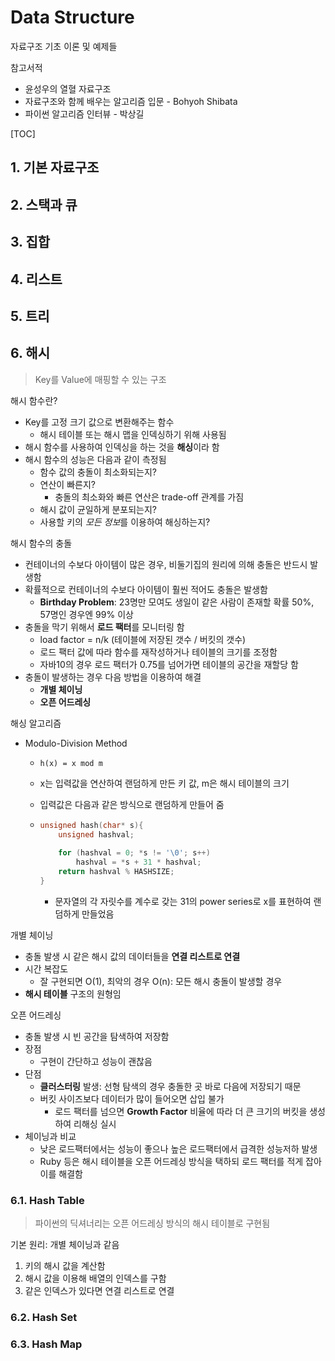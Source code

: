 # Data Structure

자료구조 기초 이론 및 예제들



참고서적

- 윤성우의 열혈 자료구조
- 자료구조와 함께 배우는 알고리즘 입문 - Bohyoh Shibata
- 파이썬 알고리즘 인터뷰 - 박상길



[TOC]

## **1. 기본 자료구조**



## **2. 스택과 큐**



## **3. 집합**



## **4. 리스트**



## **5. 트리**



## **6. 해시**

> Key를 Value에 매핑할 수 있는 구조



해시 함수란?

- Key를 고정 크기 값으로 변환해주는 함수
  - 해시 테이블 또는 해시 맵을 인덱싱하기 위해 사용됨
- 해시 함수를 사용하여 인덱싱을 하는 것을 **해싱**이라 함
- 해시 함수의 성능은 다음과 같이 측정됨
  - 함수 값의 충돌이 최소화되는지?
  - 연산이 빠른지?
    - 충돌의 최소화와 빠른 연산은 trade-off 관계를 가짐
  - 해시 값이 균일하게 분포되는지?
  - 사용할 키의 *모든 정보*를 이용하여 해싱하는지?



해시 함수의 충돌

- 컨테이너의 수보다 아이템이 많은 경우, 비둘기집의 원리에 의해 충돌은 반드시 발생함
- 확률적으로 컨테이너의 수보다 아이템이 훨씬 적어도 충돌은 발생함
  - **Birthday Problem**: 23명만 모여도 생일이 같은 사람이 존재할 확률 50%, 57명인 경우엔 99% 이상
- 충돌을 막기 위해서 **로드 팩터**를 모니터링 함
  - load factor = n/k (테이블에 저장된 갯수 / 버킷의 갯수)
  - 로드 팩터 값에 따라 함수를 재작성하거나 테이블의 크기를 조정함
  - 자바10의 경우 로드 팩터가 0.75를 넘어가면 테이블의 공간을 재할당 함
- 충돌이 발생하는 경우 다음 방법을 이용하여 해결
  - **개별 체이닝**
  - **오픈 어드레싱**



해싱 알고리즘

- Modulo-Division Method

  - `h(x) = x mod m`

  - x는 입력값을 연산하여 랜덤하게 만든 키 값, m은 해시 테이블의 크기

  - 입력값은 다음과 같은 방식으로 랜덤하게 만들어 줌

  - ```C
    unsigned hash(char* s){
        unsigned hashval;
        
        for (hashval = 0; *s != '\0'; s++)
            hashval = *s + 31 * hashval;
        return hashval % HASHSIZE;
    }
    ```

    - 문자열의 각 자릿수를 계수로 갖는 31의 power series로 x를 표현하여 랜덤하게 만들었음



개별 체이닝

- 충돌 발생 시 같은 해시 값의 데이터들을 **연결 리스트로 연결**
- 시간 복잡도
  - 잘 구현되면 O(1), 최악의 경우 O(n): 모든 해시 충돌이 발생할 경우
- **해시 테이블** 구조의 원형임



오픈 어드레싱

- 충돌 발생 시 빈 공간을 탐색하여 저장함
- 장점
  - 구현이 간단하고 성능이 괜찮음
- 단점
  - **클러스터링** 발생: 선형 탐색의 경우 충돌한 곳 바로 다음에 저장되기 때문
  - 버킷 사이즈보다 데이터가 많이 들어오면 삽입 불가
    - 로드 팩터를 넘으면 **Growth Factor** 비율에 따라 더 큰 크기의 버킷을 생성하여 리해싱 실시
- 체이닝과 비교
  - 낮은 로드팩터에서는 성능이 좋으나 높은 로드팩터에서 급격한 성능저하 발생
  - Ruby 등은 해시 테이블을 오픈 어드레싱 방식을 택하되 로드 팩터를 적게 잡아 이를 해결함





### 6.1. Hash Table

> 파이썬의 딕셔너리는 오픈 어드레싱 방식의 해시 테이블로 구현됨



기본 원리: 개별 체이닝과 같음

1. 키의 해시 값을 계산함
2. 해시 값을 이용해 배열의 인덱스를 구함
3. 같은 인덱스가 있다면 연결 리스트로 연결



### 6.2. Hash Set



### 6.3. Hash Map